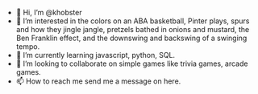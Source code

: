 - 👋 Hi, I’m @khobster
- 👀 I’m interested in the colors on an ABA basketball, Pinter plays, spurs and how they jingle jangle, pretzels bathed in onions and mustard, the Ben Franklin effect, and the downswing and backswing of a swinging tempo.
- 🌱 I’m currently learning javascript, python, SQL.
- 💞️ I’m looking to collaborate on simple games like trivia games, arcade games.
- 📫 How to reach me send me a message on here.


